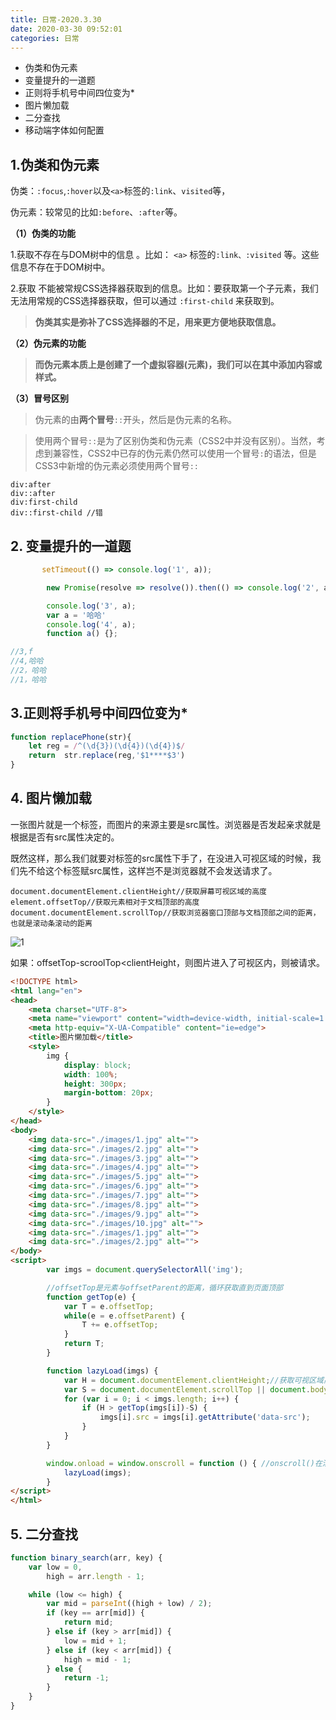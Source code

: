 ```yaml
---
title: 日常-2020.3.30
date: 2020-03-30 09:52:01
categories: 日常
---
```


* 伪类和伪元素
* 变量提升的一道题
* 正则将手机号中间四位变为*
* 图片懒加载
* 二分查找
* 移动端字体如何配置

<!--more-->

## 1.伪类和伪元素

伪类：`:focus`,`:hover`以及`<a>`标签的`:link`、`visited`等，

伪元素：较常见的比如`:before`、`:after`等。 

**（1）伪类的功能**

1.获取不存在与DOM树中的信息 。比如： `<a>` 标签的`:link、:visited` 等。这些信息不存在于DOM树中。

2.获取 不能被常规CSS选择器获取到的信息。比如：要获取第一个子元素，我们无法用常规的CSS选择器获取，但可以通过 `:first-child` 来获取到。

>  **伪类其实是弥补了CSS选择器的不足，用来更方便地获取信息。** 

 **（2）伪元素的功能**

> **而伪元素本质上是创建了一个虚拟容器(元素)，我们可以在其中添加内容或样式。** 

**（3）冒号区别**

> 伪元素的由**两个冒号**`::`开头，然后是伪元素的名称。

> 使用两个冒号`::`是为了区别伪类和伪元素（CSS2中并没有区别）。当然，考虑到兼容性，CSS2中已存的伪元素仍然可以使用一个冒号`:`的语法，但是CSS3中新增的伪元素必须使用两个冒号`::`

 ```
div:after
div::after
div:first-child
div::first-child //错
 ```

## 2. 变量提升的一道题

```js
	   setTimeout(() => console.log('1', a));

        new Promise(resolve => resolve()).then(() => console.log('2', a));

        console.log('3', a);
        var a = '哈哈'
        console.log('4', a);
        function a() {};

//3,f
//4,哈哈
//2，哈哈
//1，哈哈
```

## 3.正则将手机号中间四位变为*

```js
function replacePhone(str){
    let reg = /^(\d{3})(\d{4})(\d{4})$/
   	return  str.replace(reg,'$1****$3')
}
```

## 4. 图片懒加载

一张图片就是一个<img>标签，而图片的来源主要是src属性。浏览器是否发起亲求就是根据是否有src属性决定的。

既然这样，那么我们就要对<img>标签的src属性下手了，在没进入可视区域的时候，我们先不给这个<img>标签赋src属性，这样岂不是浏览器就不会发送请求了。

```
document.documentElement.clientHeight//获取屏幕可视区域的高度
element.offsetTop//获取元素相对于文档顶部的高度
document.documentElement.scrollTop//获取浏览器窗口顶部与文档顶部之间的距离，也就是滚动条滚动的距离
```

![1](https://pic1.zhimg.com/80/v2-af1ab0c5f34e468e8647135c1f9f51e4_720w.jpg)

如果：offsetTop-scroolTop<clientHeight，则图片进入了可视区内，则被请求。 

```html
<!DOCTYPE html>
<html lang="en">
<head>
    <meta charset="UTF-8">
    <meta name="viewport" content="width=device-width, initial-scale=1.0">
    <meta http-equiv="X-UA-Compatible" content="ie=edge">
    <title>图片懒加载</title>
    <style>
        img {
            display: block;
            width: 100%;
            height: 300px;
            margin-bottom: 20px;
        }
    </style>
</head>
<body>
    <img data-src="./images/1.jpg" alt="">
    <img data-src="./images/2.jpg" alt="">
    <img data-src="./images/3.jpg" alt="">
    <img data-src="./images/4.jpg" alt="">
    <img data-src="./images/5.jpg" alt="">
    <img data-src="./images/6.jpg" alt="">
    <img data-src="./images/7.jpg" alt="">
    <img data-src="./images/8.jpg" alt="">
    <img data-src="./images/9.jpg" alt="">
    <img data-src="./images/10.jpg" alt="">
    <img data-src="./images/1.jpg" alt="">
    <img data-src="./images/2.jpg" alt="">
</body>
<script>
        var imgs = document.querySelectorAll('img');

        //offsetTop是元素与offsetParent的距离，循环获取直到页面顶部
        function getTop(e) {
            var T = e.offsetTop;
            while(e = e.offsetParent) {
                T += e.offsetTop;
            }
            return T;
        }

        function lazyLoad(imgs) {
            var H = document.documentElement.clientHeight;//获取可视区域高度
            var S = document.documentElement.scrollTop || document.body.scrollTop;
            for (var i = 0; i < imgs.length; i++) {
                if (H > getTop(imgs[i])-S) {
                    imgs[i].src = imgs[i].getAttribute('data-src');
                }
            }
        }

        window.onload = window.onscroll = function () { //onscroll()在滚动条滚动的时候触发
            lazyLoad(imgs);
        }
</script>
</html>
```

## 5. 二分查找

```js
function binary_search(arr, key) {
    var low = 0,
        high = arr.length - 1;

    while (low <= high) {
        var mid = parseInt((high + low) / 2);
        if (key == arr[mid]) {
            return mid;
        } else if (key > arr[mid]) {
            low = mid + 1;
        } else if (key < arr[mid]) {
            high = mid - 1;
        } else {
            return -1;
        }
    }
}
```

